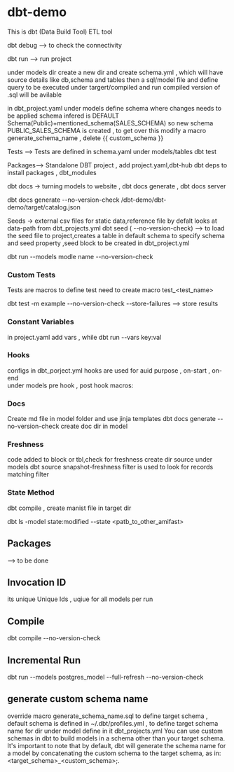 # dbt-demo
This is dbt (Data Build Tool) ETL tool

 dbt debug --> to check the connectivity

 dbt run --> run project

 under models dir create a new dir and create schema.yml , which will have source details like db,schema and tables 
 then a sql/model file and define query to be executed 
 under targert/compiled and run compiled version of .sql will be avilable

 in dbt_project.yaml under models define schema where changes needs to be applied 
 schema infered is DEFAULT Schema(Public)+mentioned_schema(SALES_SCHEMA) so new schema PUBLIC_SALES_SCHEMA is created , to get over this modify a macro generate_schema_name , delete {{ custom_schema }}

 Tests --> Tests are defined in schema.yaml under models/tables
 dbt test

 Packages--> Standalone DBT project , add project.yaml,dbt-hub   dbt deps to install packages , dbt_modules

 dbt docs -> turning models to website , dbt docs generate  , dbt docs server

 dbt docs generate --no-version-check
 /dbt-demo/dbt-demo/target/catalog.json

 Seeds -> external csv files for static data,reference file
 by defalt looks at data-path from dbt_projects.yml
 dbt seed ( --no-version-check) --> to load the seed file to project,creates a table in default schema
 to specify schema and seed property ,seed block to be created in dbt_project.yml

 dbt run --models modle name --no-version-check
 
### Custom Tests 
Tests are macros to define test need  to create macro test_<test_name>

dbt test -m example --no-version-check --store-failures --> store results

### Constant Variables 
in project.yaml add vars , while dbt run --vars key:val

### Hooks
configs in dbt_porject.yml
hooks are used for auid purpose , on-start , on-end  
under models pre hook , post hook
macros:

### Docs
Create md file in model folder and use jinja templates
dbt docs generate --no-version-check 
create doc dir in model

### Freshness
code added to block or tbl,check for freshness
create dir source under models 
dbt source snapshot-freshness
filter is used to look for records matching filter

### State Method
dbt compile , create manist file in target dir

dbt ls -model state:modified --state <patb_to_other_amifast>

## Packages
--> to be done 

## Invocation ID 
its unique Unique Ids , uqiue for all models per run 

## Compile
dbt compile  --no-version-check 

## Incremental Run
dbt run --models postgres_model --full-refresh --no-version-check

## generate custom schema name 
override macro generate_schema_name.sql to define target schema , default schema is defined in ~/.dbt/profiles.yml  , to define target schema name for dir under model define in it dbt_projects.yml 
You can use custom schemas in dbt to build models in a schema other than your target schema. It's important to note that by default, dbt will generate the schema name for a model by concatenating the custom schema to the target schema, as in: <target_schema>_<custom_schema>;.

